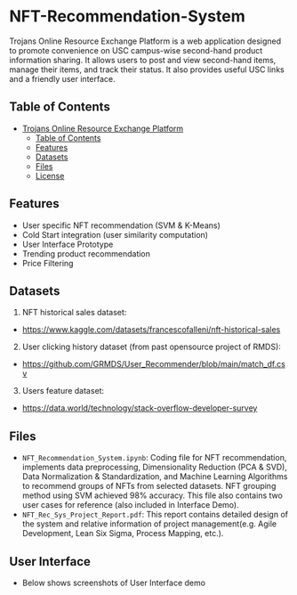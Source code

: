# NFT-Recommendation-System

Trojans Online Resource Exchange Platform is a web application designed to promote convenience on USC campus-wise second-hand product information sharing. It allows users to post and view second-hand items, manage their items, and track their status. It also provides useful USC links and a friendly user interface.

## Table of Contents

- [Trojans Online Resource Exchange Platform](#trojans-online-resource-exchange-platform)
  - [Table of Contents](#table-of-contents)
  - [Features](#features)
  - [Datasets](#datasets)
  - [Files](#files)
  - [License](#license)

## Features

- User specific NFT recommendation (SVM & K-Means)
- Cold Start integration (user similarity computation) 
- User Interface Prototype
- Trending product recommendation
- Price Filtering

## Datasets

1. NFT historical sales dataset:
- https://www.kaggle.com/datasets/francescofalleni/nft-historical-sales

2. User clicking history dataset (from past opensource project of RMDS):
- https://github.com/GRMDS/User_Recommender/blob/main/match_df.csv

3. Users feature dataset: 
- https://data.world/technology/stack-overflow-developer-survey


## Files

- `NFT_Recommendation_System.ipynb`: Coding file for  NFT recommendation, implements data preprocessing, Dimensionality Reduction (PCA & SVD), Data Normalization & Standardization, and Machine Learning Algorithms to recommend groups of NFTs from selected datasets. NFT grouping method using SVM achieved 98% accuracy. This file also contains two user cases for reference (also included in Interface Demo).
- `NFT_Rec_Sys_Project_Report.pdf`: This report contains detailed design of the system and relative information of project management(e.g. Agile Development, Lean Six Sigma, Process Mapping, etc.). 


## User Interface

- Below shows screenshots of User Interface demo
